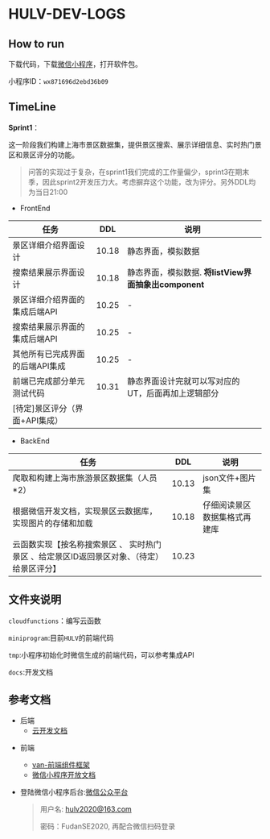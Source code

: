 # HULV-DEV-LOGS



## How to run

下载代码，下载[微信小程序](https://developers.weixin.qq.com/miniprogram/dev/devtools/download.html)，打开软件包。

小程序ID：`wx871696d2ebd36b09`





## TimeLine

**Sprint1**：

这一阶段我们构建上海市景区数据集，提供景区搜索、展示详细信息、实时热门景区和景区评分的功能。

> 问答的实现过于复杂，在sprint1我们完成的工作量偏少，sprint3在期末季，因此sprint2开发压力大。考虑摒弃这个功能，改为评分。另外DDL均为当日21:00

* FrontEnd

| 任务                            | DDL   | 说明                                                  |
| ------------------------------- | ----- | ----------------------------------------------------- |
| 景区详细介绍界面设计            | 10.18 | 静态界面，模拟数据                                    |
| 搜索结果展示界面设计            | 10.18 | 静态界面，模拟数据. **将listView界面抽象出component** |
| 景区详细介绍界面的集成后端API   | 10.25 | -                                                     |
| 搜索结果展示界面的集成后端API   | 10.25 | -                                                     |
| 其他所有已完成界面的后端API集成 | 10.25 | -                                                     |
| 前端已完成部分单元测试代码      | 10.31 | 静态界面设计完就可以写对应的UT，后面再加上逻辑部分    |
| [待定]景区评分（界面+API集成）  |       |                                                       |

* BackEnd

| 任务                                                         | DDL   | 说明                         |
| ------------------------------------------------------------ | ----- | ---------------------------- |
| 爬取和构建上海市旅游景区数据集（人员*2）                     | 10.13 | json文件+图片集              |
| 根据微信开发文档，实现景区云数据库，实现图片的存储和加载     | 10.18 | 仔细阅读景区数据集格式再建库 |
| 云函数实现【按名称搜索景区 、 实时热门景区  、给定景区ID返回景区对象、（待定）给景区评分】 | 10.23 |                              |





## 文件夹说明

`cloudfunctions`：编写云函数

`miniprogram`:目前`HULV`的前端代码

`tmp`:小程序初始化时微信生成的前端代码，可以参考集成API

`docs`:开发文档





## 参考文档

- 后端
  * [云开发文档](https://developers.weixin.qq.com/miniprogram/dev/wxcloud/basis/getting-started.html)

* 前端
  * [van-前端组件框架](https://vant-contrib.gitee.io/vant-weapp/#/intro)
  * [微信小程序开放文档](https://developers.weixin.qq.com/miniprogram/dev/framework/)

* 登陆微信小程序后台:[微信公众平台](https://mp.weixin.qq.com/)

  > 用户名: hulv2020@163.com
  >
  > 密码：FudanSE2020, 再配合微信扫码登录





